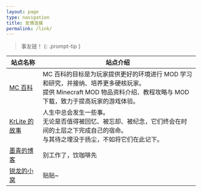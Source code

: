 ```yaml
---
layout: page
type: navigation
title: 友情连接
permalink: /link/
---
```


> 事友链！
 {: .prompt-tip }


| 站点名称                                    | 站点介绍                                                                                                                                                                  |
| ------------------------------------------- | ------------------------------------------------------------------------------------------------------------------------------------------------------------------------- |
| [MC 百科](https://mcmod.cn)                 | MC 百科的目标是为玩家提供更好的环境进行 MOD 学习和研究，并接纳、培养更多硬核玩家。<br /> 提供 Minecraft MOD 物品资料介绍、教程攻略与 MOD 下载，致力于提高玩家的游戏体验。 |
| [KrLite 的故事](https://krlite.github.io)   | 人生中总会发生一些事。<br /> 无论是否值得被回忆、被忘却、被纪念，它们终会在时间的土层之下完成自己的宿命。<br /> 与其待之埋没于扬尘，不如将它们在此记下。                  |
| [墨青的博客](https://black-cyan.github.io/) | 别工作了，饮咖啡先                                                                                                                                                        |
| [锐龙的小窝](https://blog.sharpice.top)     | 贴贴~                                                                                                                                                                     |
